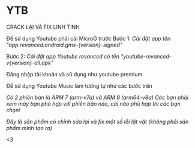 # YTB
CRACK LẠI VÀ FIX LINH TINH



Để sử dụng Youtube phải cài MicroG trước
Bước 1:
*Cài đặt app tên "app.revanced.android.gms-{version}-signed"*

Bước 2: 
*Cài đặt app Youtube revanced có tên "youtube-revanced-v{version}-all.apk"*

Đăng nhập tài khoản và sử dụng như youtube premium 

Để sử dụng Youtube Music làm tương tự như các bước trên

*Có 2 phiên bản là ARM 7 (arm-v7a) và ARM 8 (arm64-v8a)*
*Các bạn phải xem máy bạn phù hợp với phiên bản nào, cái nào phù hợp thì các bạn chọn!*

*Đây là sản phẩm có chỉnh sửa lại và fix một số lỗi lặt vặt (không phải sản phẩm mình tạo ra)*

*<3*